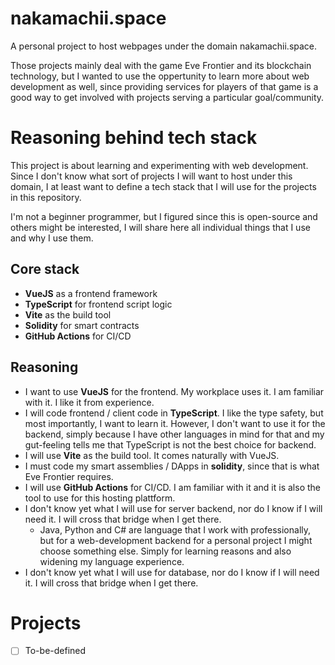 # nakamachii.space

A personal project to host webpages under the domain nakamachii.space.

Those projects mainly deal with the game Eve Frontier and its blockchain technology, but I wanted to use the oppertunity to learn more about web development as well, since providing services for players of that game is a good way to get involved with projects serving a particular goal/community.

# Reasoning behind tech stack

This project is about learning and experimenting with web development. Since I don't know what sort of projects I will want to host under this domain, I at least want to define a tech stack that I will use for the projects in this repository.

I'm not a beginner programmer, but I figured since this is open-source and others might be interested, I will share here all individual things that I use and why I use them.

## Core stack

- **VueJS** as a frontend framework
- **TypeScript** for frontend script logic
- **Vite** as the build tool
- **Solidity** for smart contracts
- **GitHub Actions** for CI/CD

## Reasoning

- I want to use **VueJS** for the frontend. My workplace uses it. I am familiar with it. I like it from experience.
- I will code frontend / client code in **TypeScript**. I like the type safety, but most importantly, I want to learn it. However, I don't want to use it for the backend, simply because I have other languages in mind for that and my gut-feeling tells me that TypeScript is not the best choice for backend.
- I will use **Vite** as the build tool. It comes naturally with VueJS.
- I must code my smart assemblies / DApps in **solidity**, since that is what Eve Frontier requires.
- I will use **GitHub Actions** for CI/CD. I am familiar with it and it is also the tool to use for this hosting plattform.
- I don't know yet what I will use for server backend, nor do I know if I will need it. I will cross that bridge when I get there.
    - Java, Python and C# are language that I work with professionally, but for a web-development backend for a personal project I might choose something else. Simply for learning reasons and also widening my language experience.
- I don't know yet what I will use for database, nor do I know if I will need it. I will cross that bridge when I get there.

# Projects

- [ ] To-be-defined